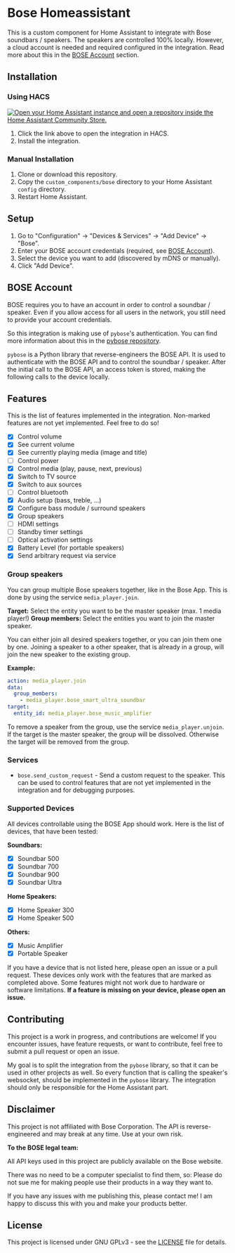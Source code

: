 # Bose Homeassistant

This is a custom component for Home Assistant to integrate with Bose soundbars / speakers.
The speakers are controlled 100% locally. However, a cloud account is needed and required configured in the integration. Read more about this in the [BOSE Account](#bose-account) section.

## Installation

### Using HACS

[![Open your Home Assistant instance and open a repository inside the Home Assistant Community Store.](https://my.home-assistant.io/badges/hacs_repository.svg)](https://my.home-assistant.io/redirect/hacs_repository/?category=integration&repository=Bose-Homeassistant&owner=cavefire)

1. Click the link above to open the integration in HACS.
2. Install the integration.

### Manual Installation

1. Clone or download this repository.
2. Copy the `custom_components/bose` directory to your Home Assistant `config` directory.
3. Restart Home Assistant.

## Setup

1. Go to "Configuration" -> "Devices & Services" -> "Add Device" -> "Bose".
2. Enter your BOSE account credentials (required, see [BOSE Account](#bose-account)).
3. Select the device you want to add (discovered by mDNS or manually).
4. Click "Add Device".

## BOSE Account

BOSE requires you to have an account in order to control a soundbar / speaker. Even if you allow access for all users in the network, you still need to provide your account credentials.

So this integration is making use of `pybose`'s authentication. You can find more information about this in the [pybose repository](https://github.com/cavefire/pybose).

`pybose` is a Python library that reverse-engineers the BOSE API. It is used to authenticate with the BOSE API and to control the soundbar / speaker. After the initial call to the BOSE API, an access token is stored, making the following calls to the device locally.

## Features

This is the list of features implemented in the integration. Non-marked features are not yet implemented. Feel free to do so!

- [x] Control volume
- [x] See current volume
- [x] See currently playing media (image and title)
- [ ] Control power
- [x] Control media (play, pause, next, previous)
- [x] Switch to TV source
- [x] Switch to aux sources
- [ ] Control bluetooth 
- [x] Audio setup (bass, treble, ...)
- [x] Configure bass module / surround speakers
- [x] Group speakers
- [ ] HDMI settings
- [ ] Standby timer settings
- [ ] Optical activation settings
- [x] Battery Level (for portable speakers)
- [x] Send arbitrary request via service

### Group speakers
You can group multiple Bose speakers together, like in the Bose App. This is done by using the service `media_player.join`.

**Target:** Select the entity you want to be the master speaker (max. 1 media player!)
**Group members:** Select the entities you want to join the master speaker.

You can either join all desired speakers together, or you can join them one by one.
Joining a speaker to a other speaker, that is already in a group, will join the new speaker to the existing group.

**Example:**
```yaml
action: media_player.join
data:
  group_members:
    - media_player.bose_smart_ultra_soundbar
target:
  entity_id: media_player.bose_music_amplifier
```

To remove a speaker from the group, use the service `media_player.unjoin`. If the target is the master speaker, the group will be dissolved. Otherwise the target will be removed from the group.

### Services

- `bose.send_custom_request` - Send a custom request to the speaker. This can be used to control features that are not yet implemented in the integration and for debugging purposes.

### Supported Devices

All devices controllable using the BOSE App should work. Here is the list of devices, that have been tested:

**Soundbars:**
- [x] Soundbar 500
- [x] Soundbar 700
- [x] Soundbar 900
- [x] Soundbar Ultra

**Home Speakers:**
- [x] Home Speaker 300
- [x] Home Speaker 500

**Others:**
- [x] Music Amplifier
- [x] Portable Speaker

If you have a device that is not listed here, please open an issue or a pull request.
These devices only work with the features that are marked as completed above. Some features might not work due to hardware or software limitations. 
**If a feature is missing on your device, please open an issue.**

## Contributing
This project is a work in progress, and contributions are welcome!
If you encounter issues, have feature requests, or want to contribute, feel free to submit a pull request or open an issue.

My goal is to split the integration from the `pybose` library, so that it can be used in other projects as well. So every function that is calling the speaker's websocket, should be implemented in the `pybose` library. The integration should only be responsible for the Home Assistant part.

## Disclaimer
This project is not affiliated with Bose Corporation. The API is reverse-engineered and may break at any time. Use at your own risk.

**To the BOSE legal team:**

All API keys used in this project are publicly available on the Bose website.

There was no need to be a computer specialist to find them, so: Please do not sue me for making people use their products in a way they want to.

If you have any issues with me publishing this, please contact me! I am happy to discuss this with you and make your products better.

## License
This project is licensed under GNU GPLv3 - see the [LICENSE](LICENSE) file for details.
